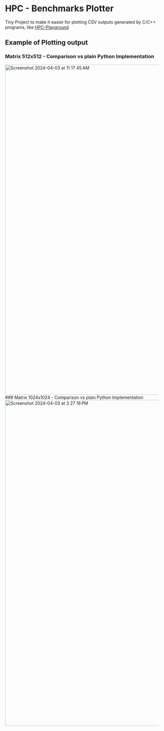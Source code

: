# HPC - Benchmarks Plotter

Tiny Project to make it easier for plotting CSV outputs generated by C/C++ programs, like [HPC-Playground](https://github.com/y3rbiadit0/hpc-playground)

## Example of Plotting output

### Matrix 512x512 - Comparison vs plain Python Implementation
<img width="1081" alt="Screenshot 2024-04-03 at 11 17 45 AM" src="https://github.com/y3rbiadit0/hpc-benchmark-plotter/assets/148861038/4b060075-ad1b-43ab-b920-a1be1fa8811e">
### Matrix 1024x1024 - Comparison vs plain Python Implementation
<img width="1067" alt="Screenshot 2024-04-03 at 3 27 16 PM" src="https://github.com/y3rbiadit0/hpc-benchmark-plotter/assets/148861038/7d8e7159-6a21-4f23-8787-7928ddb8ec7e">
